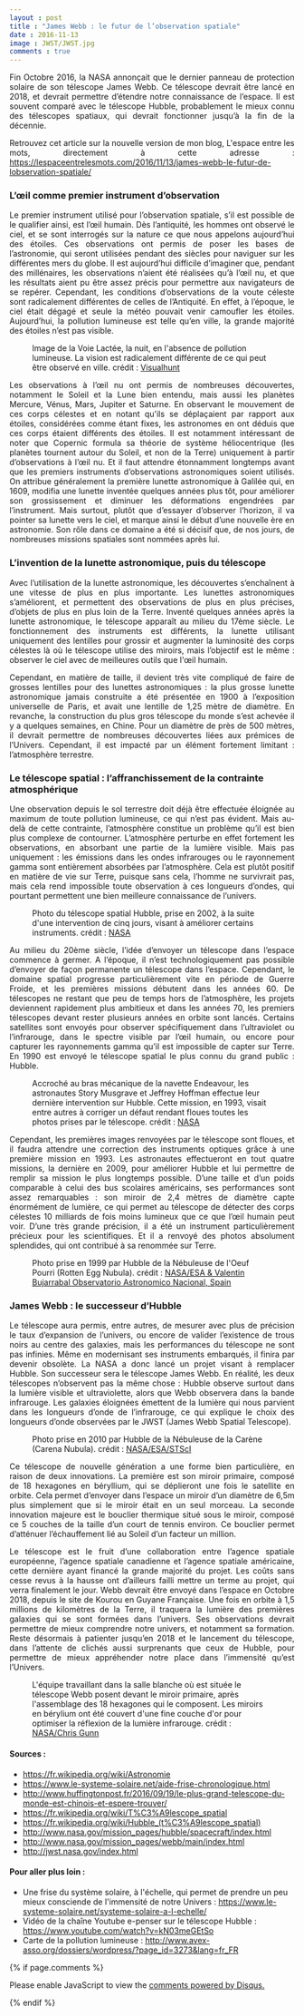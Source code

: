 ```yaml
---
layout : post
title : "James Webb : le futur de l’observation spatiale"
date : 2016-11-13
image : JWST/JWST.jpg
comments : true
---
```


<p class="intro" style="text-align: justify;"><span class="dropcap">F</span>in Octobre 2016, la NASA annonçait que le dernier panneau de protection solaire de son télescope James Webb. Ce télescope devrait être lancé en 2018, et devrait permettre d’étendre notre connaissance de l’espace. Il est souvent comparé avec le télescope Hubble, probablement le mieux connu des télescopes spatiaux, qui devrait fonctionner jusqu’à la fin de la décennie.</p>

<p style="text-align: justify;"> Retrouvez cet article sur la nouvelle version de mon blog, L'espace entre les mots, directement à cette adresse : <a href="https://lespaceentrelesmots.com/2016/11/13/james-webb-le-futur-de-lobservation-spatiale/">https://lespaceentrelesmots.com/2016/11/13/james-webb-le-futur-de-lobservation-spatiale/</a>

### L’œil comme premier instrument d’observation

<p style="text-align: justify;">Le premier instrument utilisé pour l’observation spatiale, s’il est possible de le qualifier ainsi, est l’œil humain. Dès l’antiquité, les hommes ont observé le ciel, et se sont interrogés sur la nature ce que nous appelons aujourd’hui des étoiles. Ces observations ont permis de poser les bases de l’astronomie, qui seront utilisées pendant des siècles pour naviguer sur les différentes mers du globe. Il est aujourd’hui difficile d’imaginer que, pendant des millénaires, les observations n’aient été réalisées qu’à l’œil nu, et que les résultats aient pu être assez précis pour permettre aux navigateurs de se repérer. Cependant, les conditions d’observations de la voute céleste sont radicalement différentes de celles de l’Antiquité. En effet, à l’époque, le ciel était dégagé et seule la météo pouvait venir camoufler les étoiles. Aujourd’hui, la pollution lumineuse est telle qu’en ville, la grande majorité des étoiles n’est pas visible.</p>

<figure>
	<img src="{{ '/assets/img/JWST/MilkyWay.jpg' | prepend: site.baseurl }}" alt=""> 
	<figcaption>Image de la Voie Lactée, la nuit, en l'absence de pollution lumineuse. La vision est radicalement différente de ce qui peut être observé en ville. crédit : <a href="https://visualhunt.com/photo/118143/">Visualhunt</a></figcaption>
</figure>

<p style="text-align: justify;">Les observations à l’œil nu ont permis de nombreuses découvertes, notamment le Soleil et la Lune bien entendu, mais aussi les planètes Mercure, Vénus, Mars, Jupiter et Saturne. En observant le mouvement de ces corps célestes et en notant qu'ils se déplaçaient par rapport aux étoiles, considérées comme étant fixes, les astronomes en ont déduis que ces corps étaient différents des étoiles. Il est notamment intéressant de noter que Copernic formula sa théorie de système héliocentrique (les planètes tournent autour du Soleil, et non de la Terre) uniquement à partir d’observations à l’œil nu. Et il faut attendre étonnamment longtemps avant que les premiers instruments d’observations astronomiques soient utilisés. On attribue généralement la première lunette astronomique à Galilée qui, en 1609, modifia une lunette inventée quelques années plus tôt, pour améliorer son grossissement et diminuer les déformations engendrées par l’instrument. Mais surtout, plutôt que d’essayer d’observer l’horizon, il va pointer sa lunette vers le ciel, et marque ainsi le début d’une nouvelle ère en astronomie. Son rôle dans ce domaine a été si décisif que, de nos jours, de nombreuses missions spatiales sont nommées après lui.</p>

### L’invention de la lunette astronomique, puis du télescope

<p style="text-align: justify;">Avec l’utilisation de la lunette astronomique, les découvertes s’enchaînent à une vitesse de plus en plus importante. Les lunettes astronomiques s’améliorent, et permettent des observations de plus en plus précises, d’objets de plus en plus loin de la Terre. Inventé quelques années après la lunette astronomique, le télescope apparaît au milieu du 17ème siècle. Le fonctionnement des instruments est différents, la lunette utilisant uniquement des lentilles pour grossir et augmenter la luminosité des corps célestes là où le télescope utilise des miroirs, mais l’objectif est le même : observer le ciel avec de meilleures outils que l'œil humain.</p>

<p style="text-align: justify;">Cependant, en matière de taille, il devient très vite compliqué de faire de grosses lentilles pour des lunettes astronomiques : la plus grosse lunette astronomique jamais construite a été présentée en 1900 à l’exposition universelle de Paris, et avait une lentille de 1,25 mètre de diamètre. En revanche, la construction du plus gros télescope du monde s’est achevée il y a quelques semaines, en Chine. Pour un diamètre de près de 500 mètres, il devrait permettre de nombreuses découvertes liées aux prémices de l’Univers. Cependant, il est impacté par un élément fortement limitant : l’atmosphère terrestre.</p>

### Le télescope spatial : l’affranchissement de la contrainte atmosphérique

<p style="text-align: justify;">Une observation depuis le sol terrestre doit déjà être effectuée éloignée au maximum de toute pollution lumineuse, ce qui n’est pas évident. Mais au-delà de cette contrainte, l’atmosphère constitue un problème qu’il est bien plus complexe de contourner. L’atmosphère perturbe en effet fortement les observations, en absorbant une partie de la lumière visible. Mais pas uniquement : les émissions dans les ondes infrarouges ou le rayonnement gamma sont entièrement absorbées par l’atmosphère. Cela est plutôt positif en matière de vie sur Terre, puisque sans cela, l’homme ne survivrait pas, mais cela rend impossible toute observation à ces longueurs d’ondes, qui pourtant permettent une bien meilleure connaissance de l’univers. </p>

<figure>
	<img src="{{ '/assets/img/JWST/Hubble.jpg' | prepend: site.baseurl }}" alt=""> 
	<figcaption>Photo du télescope spatial Hubble, prise en 2002, à la suite d'une intervention de cinq jours, visant à améliorer certains instruments. crédit : <a href="https://images.nasa.gov/#/details-0302436.html">NASA</a></figcaption>
</figure>

<p style="text-align: justify;">Au milieu du 20ème siècle, l’idée d’envoyer un télescope dans l’espace commence à germer. A l’époque, il n’est technologiquement pas possible d’envoyer de façon permanente un télescope dans l’espace. Cependant, le domaine spatial progresse particulièrement vite en période de Guerre Froide, et les premières missions débutent dans les années 60. De télescopes ne restant que peu de temps hors de l’atmosphère, les projets deviennent rapidement plus ambitieux et dans les années 70, les premiers télescopes devant rester plusieurs années en orbite sont lancés. Certains satellites sont envoyés pour observer spécifiquement dans l’ultraviolet ou l’infrarouge, dans le spectre visible par l’œil humain, ou encore pour capturer les rayonnements gamma qu’il est impossible de capter sur Terre. En 1990 est envoyé le télescope spatial le plus connu du grand public : Hubble.</p>

<figure>
	<img src="{{ '/assets/img/JWST/HubbleReparation.jpg' | prepend: site.baseurl }}" alt=""> 
	<figcaption>Accroché au bras mécanique de la navette Endeavour, les astronautes Story Musgrave et Jeffrey Hoffman effectue leur dernière intervention sur Hubble. Cette mission, en 1993, visait entre autres à corriger un défaut rendant floues toutes les photos prises par le télescope. crédit : <a href="https://images.nasa.gov/#/details-9400251.html">NASA</a></figcaption>
</figure>

<p style="text-align: justify;">Cependant, les premières images renvoyées par le télescope sont floues, et il faudra attendre une correction des instruments optiques grâce à une première mission en 1993. Les astronautes effectueront en tout quatre missions, la dernière en 2009, pour améliorer Hubble et lui permettre de remplir sa mission le plus longtemps possible. D’une taille et d’un poids comparable à celui des bus scolaires américains, ses performances sont assez remarquables : son miroir de 2,4 mètres de diamètre capte énormément de lumière, ce qui permet au télescope de détecter des corps célestes 10 milliards de fois moins lumineux que ce que l’œil humain peut voir. D’une très grande précision, il a été un instrument particulièrement précieux pour les scientifiques. Et il a renvoyé des photos absolument splendides, qui ont contribué à sa renommée sur Terre.</p>

<figure>
	<img src="{{ '/assets/img/JWST/RottenEggNebula.jpg' | prepend: site.baseurl }}" alt=""> 
	<figcaption>Photo prise en 1999 par Hubble de la Nébuleuse de l'Oeuf Pourri (Rotten Egg Nubula). crédit : <a href="https://images.nasa.gov/#/details-PIA04228.html">NASA/ESA & Valentin Bujarrabal Observatorio Astronomico Nacional, Spain</a></figcaption>
</figure>

### James Webb : le successeur d’Hubble

<p style="text-align: justify;">Le télescope aura permis, entre autres, de mesurer avec plus de précision le taux d’expansion de l’univers, ou encore de valider l’existence de trous noirs au centre des galaxies, mais les performances du télescope ne sont pas infinies. Même en modernisant ses instruments embarqués, il finira par devenir obsolète. La NASA a donc lancé un projet visant à remplacer Hubble. Son successeur sera le télescope James Webb. En réalité, les deux télescopes n’observent pas la même chose : Hubble observe surtout dans la lumière visible et ultraviolette, alors que Webb observera dans la bande infrarouge. Les galaxies éloignées émettent de la lumière qui nous parvient dans les longueurs d’onde de l’infrarouge, ce qui explique le choix des longueurs d’onde observées par le JWST (James Webb Spatial Telescope).</p>

<figure>
	<img src="{{ '/assets/img/JWST/CarinaNebula.jpg' | prepend: site.baseurl }}" alt=""> 
	<figcaption>Photo prise en 2010 par Hubble de la Nébuleuse de la Carène (Carena Nubula). crédit : <a href="https://images.nasa.gov/#/details-PIA15985.html">NASA/ESA/STScI</a></figcaption>
</figure>

<p style="text-align: justify;">Ce télescope de nouvelle génération a une forme bien particulière, en raison de deux innovations. La première est son miroir primaire, composé de 18 hexagones en béryllium, qui se déplieront une fois le satellite en orbite. Cela permet d’envoyer dans l’espace un miroir d’un diamètre de 6,5m plus simplement que si le miroir était en un seul morceau. La seconde innovation majeure est le bouclier thermique situé sous le miroir, composé ce 5 couches de la taille d’un court de tennis environ. Ce bouclier permet d’atténuer l’échauffement lié au Soleil d’un facteur un million.</p>

<p style="text-align: justify;">Le télescope est le fruit d’une collaboration entre l’agence spatiale européenne, l’agence spatiale canadienne et l’agence spatiale américaine, cette dernière ayant financé la grande majorité du projet. Les coûts sans cesse revus à la hausse ont d’ailleurs failli mettre un terme au projet, qui verra finalement le jour. Webb devrait être envoyé dans l’espace en Octobre 2018, depuis le site de Kourou en Guyane Française. Une fois en orbite à 1,5 millions de kilomètres de la Terre, il traquera la lumière des premières galaxies qui se sont formées dans l’univers. Ses observations devrait permettre de mieux comprendre notre univers, et notamment sa formation. Reste désormais à patienter jusqu’en 2018 et le lancement du télescope, dans l’attente de clichés aussi surprenants que ceux de Hubble, pour permettre de mieux appréhender notre place dans l’immensité qu’est l’Univers.</p>

<figure>
	<img src="{{ '/assets/img/JWST/JWSTPrimaryMirror.jpg' | prepend: site.baseurl }}" alt=""> 
	<figcaption>L'équipe travaillant dans la salle blanche où est située le télescope Webb posent devant le miroir primaire, après l'assemblage des 18 hexagones qui le composent. Les miroirs en bérylium ont été couvert d'une fine couche d'or pour optimiser la réflexion de la lumière infrarouge. crédit : <a href="https://www.flickr.com/photos/nasawebbtelescope/26949499880/in/album-72157665597177823/">NASA/Chris Gunn</a></figcaption>
</figure>

#### Sources :
* <a href="https://fr.wikipedia.org/wiki/Astronomie">https://fr.wikipedia.org/wiki/Astronomie</a>
* <a href="https://www.le-systeme-solaire.net/aide-frise-chronologique.html">https://www.le-systeme-solaire.net/aide-frise-chronologique.html</a>
* <a href="http://www.huffingtonpost.fr/2016/09/19/le-plus-grand-telescope-du-monde-est-chinois-et-espere-trouver/">http://www.huffingtonpost.fr/2016/09/19/le-plus-grand-telescope-du-monde-est-chinois-et-espere-trouver/</a>
* <a href="https://fr.wikipedia.org/wiki/T%C3%A9lescope_spatial">https://fr.wikipedia.org/wiki/T%C3%A9lescope_spatial</a>
* <a href="https://fr.wikipedia.org/wiki/Hubble_(t%C3%A9lescope_spatial)">https://fr.wikipedia.org/wiki/Hubble_(t%C3%A9lescope_spatial)</a>
* <a href="http://www.nasa.gov/mission_pages/hubble/spacecraft/index.html">http://www.nasa.gov/mission_pages/hubble/spacecraft/index.html</a>
* <a href="http://www.nasa.gov/mission_pages/webb/main/index.html">http://www.nasa.gov/mission_pages/webb/main/index.html</a>
* <a href="http://jwst.nasa.gov/index.html">http://jwst.nasa.gov/index.html</a>


#### Pour aller plus loin :
* Une frise du système solaire, à l'échelle, qui permet de prendre un peu mieux consciende de l'immensité de notre Univers : <a href="https://www.le-systeme-solaire.net/systeme-solaire-a-l-echelle/">https://www.le-systeme-solaire.net/systeme-solaire-a-l-echelle/</a>
* Vidéo de la chaîne Youtube e-penser sur le télescope Hubble : <a href="https://www.youtube.com/watch?v=kN03meGEtSo">https://www.youtube.com/watch?v=kN03meGEtSo</a>
* Carte de la pollution lumineuse : <a href="http://www.avex-asso.org/dossiers/wordpress/?page_id=3273&lang=fr_FR">http://www.avex-asso.org/dossiers/wordpress/?page_id=3273&lang=fr_FR</a>

{% if page.comments %}
<div id="disqus_thread"></div>
<script>

/**
 *  RECOMMENDED CONFIGURATION VARIABLES: EDIT AND UNCOMMENT THE SECTION BELOW TO INSERT DYNAMIC VALUES FROM YOUR PLATFORM OR CMS.
 *  LEARN WHY DEFINING THESE VARIABLES IS IMPORTANT: https://disqus.com/admin/universalcode/#configuration-variables */
/*
var disqus_config = function () {
    this.page.url = http://www.charlesgabouleaud.fr/blog/James-Webb-futur-observation-spatiale/;  // Replace PAGE_URL with your page's canonical URL variable
    this.page.identifier = PAGE_IDENTIFIER; // Replace PAGE_IDENTIFIER with your page's unique identifier variable
};
*/
(function() { // DON'T EDIT BELOW THIS LINE
    var d = document, s = d.createElement('script');
    s.src = '//charlesgabouleaud-fr.disqus.com/embed.js';
    s.setAttribute('data-timestamp', +new Date());
    (d.head || d.body).appendChild(s);
})();
</script>
<noscript>Please enable JavaScript to view the <a href="https://disqus.com/?ref_noscript">comments powered by Disqus.</a></noscript>
                                    
{% endif %}
